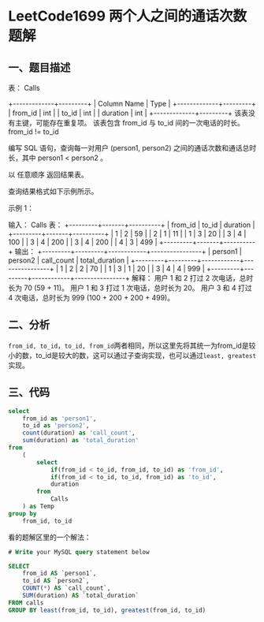 # LeetCode1699 两个人之间的通话次数 题解

## 一、题目描述

表： Calls

+-------------+---------+
| Column Name | Type    |
+-------------+---------+
| from_id     | int     |
| to_id       | int     |
| duration    | int     |
+-------------+---------+
该表没有主键，可能存在重复项。
该表包含 from_id 与 to_id 间的一次电话的时长。
from_id != to_id


编写 SQL 语句，查询每一对用户 (person1, person2) 之间的通话次数和通话总时长，其中 person1 < person2 。

以 任意顺序 返回结果表。

查询结果格式如下示例所示。

 

示例 1：

输入：
Calls 表：
+---------+-------+----------+
| from_id | to_id | duration |
+---------+-------+----------+
| 1       | 2     | 59       |
| 2       | 1     | 11       |
| 1       | 3     | 20       |
| 3       | 4     | 100      |
| 3       | 4     | 200      |
| 3       | 4     | 200      |
| 4       | 3     | 499      |
+---------+-------+----------+
输出：
+---------+---------+------------+----------------+
| person1 | person2 | call_count | total_duration |
+---------+---------+------------+----------------+
| 1       | 2       | 2          | 70             |
| 1       | 3       | 1          | 20             |
| 3       | 4       | 4          | 999            |
+---------+---------+------------+----------------+
解释：
用户 1 和 2 打过 2 次电话，总时长为 70 (59 + 11)。
用户 1 和 3 打过 1 次电话，总时长为 20。
用户 3 和 4 打过 4 次电话，总时长为 999 (100 + 200 + 200 + 499)。



## 二、分析

`from_id, to_id`，`to_id, from_id`两者相同，所以这里先将其统一为from_id是较小的数，to_id是较大的数，这可以通过子查询实现，也可以通过`least, greatest`实现。



## 三、代码

```sql
select
    from_id as 'person1',
    to_id as 'person2',
    count(duration) as 'call_count',
    sum(duration) as 'total_duration'
from
    (
        select
            if(from_id < to_id, from_id, to_id) as 'from_id',
            if(from_id < to_id, to_id, from_id) as 'to_id',
            duration
        from
            Calls
    ) as Temp
group by
    from_id, to_id
```

看的题解区里的一个解法：

```sql
# Write your MySQL query statement below

SELECT
    from_id AS `person1`,
    to_id AS `person2`,
    COUNT(*) AS `call_count`,
    SUM(duration) AS `total_duration`
FROM calls
GROUP BY least(from_id, to_id), greatest(from_id, to_id)
```

